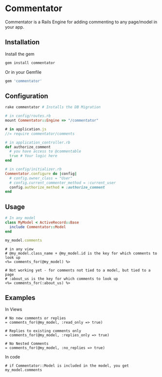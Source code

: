 # Commentator

Commentator is a Rails Engine for adding commenting to any page/model in your app.

## Installation

Install the gem

``` sh
gem install commentator
```

Or in your Gemfile

``` sh
gem 'commentator'
```

## Configuration

```sh
rake commentator # Installs the DB Migration
```

```ruby
# in config/routes.rb
mount Commentator::Engine => "/commentator"
```

```javascript 
# in application.js 
//= require commentator/comments
```

```ruby
# in application_controller.rb
def authorize_comment
  # you have access to @commentable
  true # Your logic here
end
```

```ruby 
# in config/initializer.rb
Commentator.configure do |config|
  # config.owner_class = "User"
  # config.current_commenter_method = :current_user
  config.authorize_method = :authorize_comment
end
```

## Usage

``` ruby
# In any model
class MyModel < ActiveRecord::Base
  include Commentator::Model
end

my_model.comments
```

``` erb
# in any view
# @my_model.class_name + @my_model.id is the key for which comments to look up
<%= comments_for(@my_model) %>

# Not working yet - for comments not tied to a model, but tied to a page
# :about_us is the key for which comments to look up
<%= comments_for(:about_us) %>
```

## Examples

In Views

``` 
# No new comments or replies
= comments_for(@my_model, :read_only => true)

# Replies to existing comments only
= comments_for(@my_model, :replies_only => true)

# No Nested Comments
= comments_for(@my_model, :no_replies => true)
```

In code
```
# if Commentator::Model is included in the model, you get
my_model.comments
```
